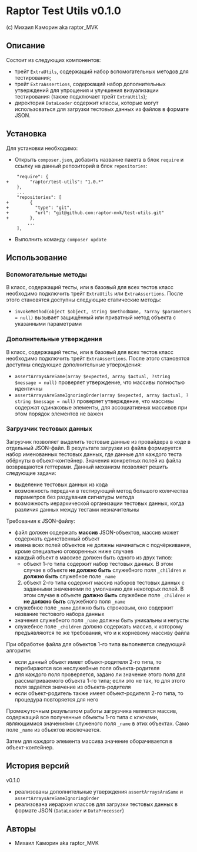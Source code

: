 # Raptor Test Utils v0.1.0

(c) Михаил Каморин aka raptor_MVK

## Описание

Состоит из следующих компонентов:
 - трейт `ExtraUtils`, содержащий набор вспомогательных методов для тестирования;
 - трейт `ExtraAssertions`, содержащий набор дополнительных утверждений для упрощения и улучшения визуализации
    тестирования (также подключает трейт `ExtraUtils`);
 - директория `DataLoader` содержит классы, которые могут использоваться для загрузки тестовых данных из файлов в
    формате JSON.

## Установка

Для установки необходимо:

- Открыть `composer.json`, добавить название пакета в блок `require` и ссылку на данный репозиторий в блок
`repositories`:

```
    "require": {
+        "raptor/test-utils": "1.0.*"
    },
    ...
    "repositories": [
+        {
+          "type": "git",
+          "url": "git@github.com:raptor-mvk/test-utils.git"
+        },
        ...
    ],
```

- Выполнить команду `composer update`


## Использование

### Вспомогательные методы

В класс, содержащий тесты, или в базовый для всех тестов класс необходимо подключить трейт `ExtraUtils` или
`ExtraAssertions`. После этого становятся доступны следующие статические методы:

 - `invokeMethod(object $object, string $methodName, ?array $parameters = null)` вызывает защищённый или приватный метод
    объекта с указанными параметрами

### Дополнительные утверждения

В класс, содержащий тесты, или в базовый для всех тестов класс необходимо подключить трейт `ExtraAssertions`. После
этого становятся доступны следующие дополнительные утверждения:

 - `assertArraysAreSame(array $expected, array $actual, ?string $message = null)` проверяет утверждение, что массивы
    полностью идентичны
 - `assertArraysAreSameIgnoringOrder(array $expected, array $actual, ?string $message = null)` проверяет утверждение,
    что массивы содержат одинаковые элементы, для ассоциативных массивов при этом порядок элементов не важен

### Загрузчик тестовых данных

Загрузчик позволяет выделить тестовые данные из провайдера в коде в отдельный JSON-файл. В результате загрузки из файла
формируется набор именованных тестовых данных, где данные для каждого теста обёрнуты в объект-контейнер. Значения
конкретных полей из файла возвращаются геттерами. Данный механизм позволяет решить следующие задачи:
 - выделение тестовых данных из кода
 - возможность передачи в тестирующий метод большого количества параметров без раздувания сигнатуры метода
 - возможность иерархической организации тестовых данных, когда различия данных между тестами незначительны

Требования к JSON-файлу:
 - файл должен содержать **массив** JSON-объектов, массив может содержать единственный объект
 - имена всех полей объектов не должны начинаться с подчёркивания, кроме специально оговоренных ниже случаев
 - каждый объект в массиве должен быть одного из двух типов:
     - объект 1-го типа содержит набор тестовых данных. В этом случае в объекте **не должно быть** служебного поля
     `_children` и **должно быть** служебное поле `_name`
     2. объект 2-го типа содержит массив наборов тестовых данных с заданными значениями по умолчанию для некоторых
     полей. В этом случае в объекте **должно быть** служебное поле `_children` и **не должно быть** служебного поля
     `_name`
 - служебное поле `_name` должно быть строковым, оно содержит название тестового набора данных
 - значения служебного поля `_name` должны быть уникальны и непусты
 - служебное поле `_children` должно содержать массив, к которому предъявляются те же требования, что и к корневому
    массиву файла

При обработке файла для объектов 1-го типа выполняется следующий алгоритм:
 - если данный объект имеет объект-родителя 2-го типа, то перебираются все неслужебные поля объекта-родителя
 - для каждого поля проверяется, задано ли значение этого поля для рассматриваемого объекта 1-го типа; если это не так,
    то для этого поля задаётся значение из объекта-родителя
 - если объект-родитель также имеет объект-родителя 2-го типа, то процедура повторяется для него
 
Промежуточным результатом работы загрузчика является массив, содержащий все полученные объекты 1-го типа с ключами,
являющимися значениями служеного поля `_name` в этих объектах. Само поле `_name` из объектов исключается.

Затем для каждого элемента массива значение оборачивается в объект-контейнер.

## История версий

v0.1.0

- реализованы дополнительные утверждения `assertArraysAraSame` и `assertArraysAreSameIgnoringOrder`
- реализована иерархия классов для загрузки тестовых данных в формате JSON (`DataLoader` и `DataProcessor`)

## Авторы

- Михаил Каморин aka raptor_MVK
